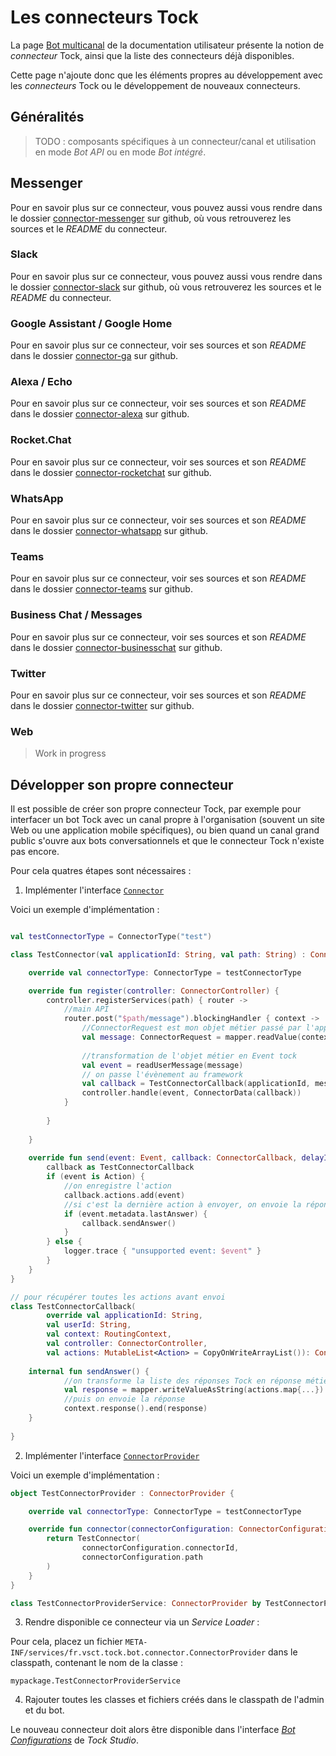 # Les connecteurs Tock

La page [Bot multicanal](../utilisateur/canaux.md) de la documentation utilisateur présente la notion de _connecteur_ Tock,
ainsi que la liste des connecteurs déjà disponibles.

Cette page n'ajoute donc que les éléments propres au développement avec les _connecteurs_ Tock ou le développement de 
nouveaux connecteurs.

## Généralités

> TODO : composants spécifiques à un connecteur/canal et utilisation en mode _Bot API_ ou en mode _Bot intégré_.

## Messenger

Pour en savoir plus sur ce connecteur, vous pouvez aussi vous rendre dans le dossier 
[connector-messenger](https://github.com/voyages-sncf-technologies/tock/tree/master/bot/connector-messenger) sur github, 
où vous retrouverez les sources et le _README_ du connecteur.

### Slack

Pour en savoir plus sur ce connecteur, vous pouvez aussi vous rendre dans le dossier 
[connector-slack](https://github.com/voyages-sncf-technologies/tock/tree/master/bot/connector-slack) sur github, 
où vous retrouverez les sources et le _README_ du connecteur.

### Google Assistant / Google Home

Pour en savoir plus sur ce connecteur, voir ses sources et son _README_ dans le dossier 
[connector-ga](https://github.com/voyages-sncf-technologies/tock/tree/master/bot/connector-ga) sur github.

### Alexa / Echo

Pour en savoir plus sur ce connecteur, voir ses sources et son _README_ dans le dossier 
[connector-alexa](https://github.com/voyages-sncf-technologies/tock/tree/master/bot/connector-alexa) sur github.

### Rocket.Chat

Pour en savoir plus sur ce connecteur, voir ses sources et son _README_ dans le dossier 
[connector-rocketchat](https://github.com/voyages-sncf-technologies/tock/tree/master/bot/connector-rocketchat) sur github.

### WhatsApp

Pour en savoir plus sur ce connecteur, voir ses sources et son _README_ dans le dossier 
[connector-whatsapp](https://github.com/voyages-sncf-technologies/tock/tree/master/bot/connector-whatsapp) sur github.

### Teams

Pour en savoir plus sur ce connecteur, voir ses sources et son _README_ dans le dossier 
[connector-teams](https://github.com/voyages-sncf-technologies/tock/tree/master/bot/connector-teams) sur github.

### Business Chat / Messages

Pour en savoir plus sur ce connecteur, voir ses sources et son _README_ dans le dossier 
[connector-businesschat](https://github.com/voyages-sncf-technologies/tock/tree/master/bot/connector-businesschat) sur github.

### Twitter

Pour en savoir plus sur ce connecteur, voir ses sources et son _README_ dans le dossier 
[connector-twitter](https://github.com/voyages-sncf-technologies/tock/tree/master/bot/connector-twitter) sur github.

### Web

> Work in progress

## Développer son propre connecteur

Il est possible de créer son propre connecteur Tock, par exemple pour interfacer un bot Tock avec un canal propre à 
l'organisation (souvent un site Web ou une application mobile spécifiques), ou bien quand un canal grand public 
s'ouvre aux bots conversationnels et que le connecteur Tock n'existe pas encore.

Pour cela quatres étapes sont nécessaires :

1) Implémenter l'interface [`Connector`](https://voyages-sncf-technologies.github.io/tock/dokka/tock/fr.vsct.tock.bot.connector/-connector/index.html) 

Voici un exemple d'implémentation :

```kotlin

val testConnectorType = ConnectorType("test")

class TestConnector(val applicationId: String, val path: String) : Connector {

    override val connectorType: ConnectorType = testConnectorType

    override fun register(controller: ConnectorController) {
        controller.registerServices(path) { router ->
            //main API
            router.post("$path/message").blockingHandler { context ->
                //ConnectorRequest est mon objet métier passé par l'appli front
                val message: ConnectorRequest = mapper.readValue(context.bodyAsString)
                
                //transformation de l'objet métier en Event tock
                val event = readUserMessage(message)
                // on passe l'évènement au framework
                val callback = TestConnectorCallback(applicationId, message.userId, context, controller)
                controller.handle(event, ConnectorData(callback))
            }
            
        }
            
    }
    
    override fun send(event: Event, callback: ConnectorCallback, delayInMs: Long) {
        callback as TestConnectorCallback
        if (event is Action) {
            //on enregistre l'action
            callback.actions.add(event)
            //si c'est la dernière action à envoyer, on envoie la réponse
            if (event.metadata.lastAnswer) {
                callback.sendAnswer()
            }
        } else {
            logger.trace { "unsupported event: $event" }
        }
    }    
}

// pour récupérer toutes les actions avant envoi
class TestConnectorCallback(
        override val applicationId: String,
        val userId: String,
        val context: RoutingContext,
        val controller: ConnectorController,
        val actions: MutableList<Action> = CopyOnWriteArrayList()): ConnectorCallbackBase(applicationId, testConnectorType) {
    
    internal fun sendAnswer() {
            //on transforme la liste des réponses Tock en réponse métier
            val response = mapper.writeValueAsString(actions.map{...})
            //puis on envoie la réponse
            context.response().end(response)
    }
    
}         

```

2) Implémenter l'interface [`ConnectorProvider`](https://voyages-sncf-technologies.github.io/tock/dokka/tock/fr.vsct.tock.bot.connector/-connector-provider/index.html)

Voici un exemple d'implémentation :

```kotlin
object TestConnectorProvider : ConnectorProvider {

    override val connectorType: ConnectorType = testConnectorType

    override fun connector(connectorConfiguration: ConnectorConfiguration): Connector {
        return TestConnector(
                connectorConfiguration.connectorId,
                connectorConfiguration.path
        )
    }
}

class TestConnectorProviderService: ConnectorProvider by TestConnectorProvider

```

3) Rendre disponible ce connecteur via un _Service Loader_ :

Pour cela, placez un fichier `META-INF/services/fr.vsct.tock.bot.connector.ConnectorProvider` dans le classpath, 
contenant le nom de la classe :

`mypackage.TestConnectorProviderService`

4) Rajouter toutes les classes et fichiers créés dans le classpath de l'admin et du bot.

Le nouveau connecteur doit alors être disponible dans l'interface [_Bot Configurations_](../utilisateur/studio/configuration.md) de _Tock Studio_.
